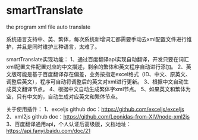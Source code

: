 # smartTranslate
the program xml file auto translate 

系统语言支持中、英、繁体，每次系统新增词汇都需要手动去xml配置文件进行维护，并且是同时维护三种语言，太难了。

smartTranslate实现功能：
1、通过百度翻译api实现自动翻译，开发只要在词汇xml配置文件配置对应的中文描述，剩余的繁体和英文程序自动进行添加。
2、英文版可能是基于百度翻译存在偏差，业务按指定excel格式（ID、中文、原英文、调整后英文），程序可自动将调整后的英文对xml进行更新。
3、根据中文自动生成英文翻译节点。
4、根据中文自动生成繁体字xml节点。
5、如果英文和繁体为空，只有中文的，自动生成对应英文和繁体节点。

关于使用插件：
1、exceljs github doc：https://github.com/exceljs/exceljs
2、xml2js github doc：https://github.com/Leonidas-from-XIV/node-xml2js
3、百度翻译通用api，个人认证后高级版，文档地址：https://api.fanyi.baidu.com/doc/21
